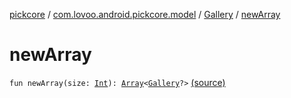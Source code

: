 [pickcore](../../index.md) / [com.lovoo.android.pickcore.model](../index.md) / [Gallery](index.md) / [newArray](./new-array.md)

# newArray

`fun newArray(size: `[`Int`](https://kotlinlang.org/api/latest/jvm/stdlib/kotlin/-int/index.html)`): `[`Array`](https://kotlinlang.org/api/latest/jvm/stdlib/kotlin/-array/index.html)`<`[`Gallery`](index.md)`?>` [(source)](https://github.com/lovoo/android-pickpic/blob/master/pickcore/pickcore/src/main/kotlin/com/lovoo/android/pickcore/model/Gallery.kt#L55)